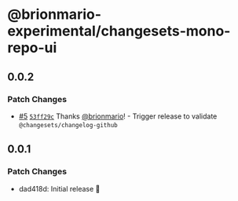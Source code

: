 # @brionmario-experimental/changesets-mono-repo-ui

## 0.0.2

### Patch Changes

- [#5](https://github.com/brionmario/changesets-mono-repo/pull/5) [`53ff29c`](https://github.com/brionmario/changesets-mono-repo/commit/53ff29c1024c091ee711806f4f1aacaabbd5c177) Thanks [@brionmario](https://github.com/brionmario)! - Trigger release to validate `@changesets/changelog-github`

## 0.0.1

### Patch Changes

- dad418d: Initial release 🚀
